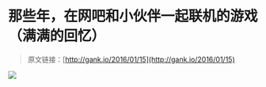 # 那些年，在网吧和小伙伴一起联机的游戏（满满的回忆）

> 原文链接：[http://gank.io/2016/01/15](http://gank.io/2016/01/15)

![](http://ww1.sinaimg.cn/large/7a8aed7bjw1ezzaw04857j20p00gp40w.jpg)

